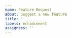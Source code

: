 ```yaml
---
name: Feature Request
about: Suggest a new feature
title: ''
labels: enhancement
assignees: ''
---
```


<!-- 
Describe your desired feature below. Include any examples how you'd like to use the feature.
We also welcome you to let [Datadog support](http://docs.datadoghq.com/help/) know of any feature requests as they may be able to provide work-arounds for specific use-cases or increase the priority of a feature request.
-->